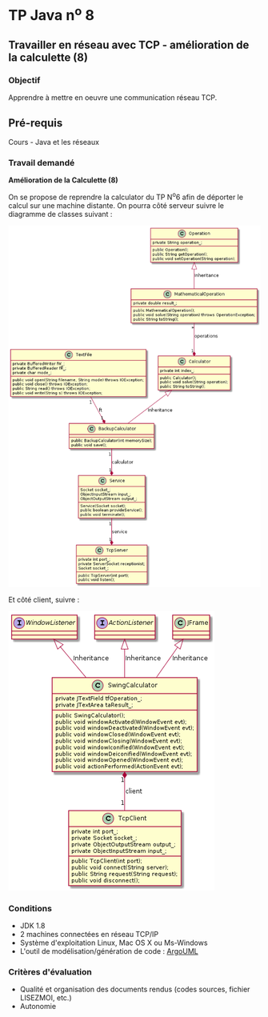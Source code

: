 # TP Java n<sup>o</sup> 8

## Travailler en réseau avec TCP - amélioration de la calculette (8)

### Objectif
Apprendre à mettre en oeuvre une communication réseau TCP.

## Pré-requis
Cours - Java et les réseaux

### Travail demandé

**Amélioration de la Calculette (8)**

On se propose de reprendre la calculator du TP N<sup>o</sup>6 afin de déporter le calcul sur une machine distante. On pourra côté serveur suivre le diagramme de classes suivant :

![Diagramme de classes côté serveur](tp08/classes1.png)

Et côté client, suivre :

![Diagramme de classes côté client](tp08/classes2.png)

### Conditions
*   JDK 1.8
*   2 machines connectées en réseau TCP/IP
*   Système d'exploitation Linux, Mac OS X ou Ms-Windows
*   L'outil de modélisation/génération de code : [ArgoUML](http://argouml-fr.tigris.org/)

### Critères d'évaluation
*   Qualité et organisation des documents rendus (codes sources, fichier LISEZMOI, etc.)
*   Autonomie
